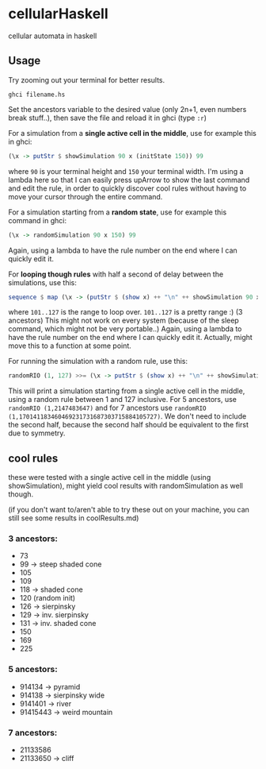 # cellularHaskell
cellular automata in haskell

## Usage

Try zooming out your terminal for better results.

`ghci filename.hs`

Set the ancestors variable to the desired value (only 2n+1, even numbers break stuff..), then save the file and reload it in ghci (type `:r`)


For a simulation from a **single active cell in the middle**, use for example this in ghci:
```Haskell
(\x -> putStr $ showSimulation 90 x (initState 150)) 99
```
where `90` is your terminal height and `150` your terminal width.
I'm using a lambda here so that I can easily press upArrow to show the last command and edit the rule, in order to quickly discover cool rules without having to move your cursor through the entire command.

For a simulation starting from a **random state**, use for example this command in ghci:
```Haskell
(\x -> randomSimulation 90 x 150) 99
```  
Again, using a lambda to have the rule number on the end where I can quickly edit it.

For **looping though rules** with half a second of delay between the simulations, use this:
```Haskell
sequence $ map (\x -> (putStr $ (show x) ++ "\n" ++ showSimulation 90 x (initState 150)) >> usleep 500000) [101..127]
```
where `101..127` is the range to loop over. `101..127` is a pretty range :) (3 ancestors)
This might not work on every system (because of the sleep command, which might not be
very portable..)
Again, using a lambda to have the rule number on the end where I can quickly edit it.
Actually, might move this to a function at some point.

For running the simulation with a random rule, use this:
```Haskell
randomRIO (1, 127) >>= (\x -> putStr $ (show x) ++ "\n" ++ showSimulation 90 x (initState 150))
```
This will print a simulation starting from a single active cell in the middle, using a random rule between 1 and 127 inclusive. For 5 ancestors, use `randomRIO (1,2147483647)` and for 7 ancestors use `randomRIO (1,170141183460469231731687303715884105727)`. We don't need to include the second half, because the second half should be equivalent to the first due to symmetry.


## cool rules


these were tested with a single active cell in the middle (using showSimulation),
might yield cool results with randomSimulation as well though.

(if you don't want to/aren't able to try these out on your machine, you can still see some results in coolResults.md)

### 3 ancestors:

* 73
* 99 -> steep shaded cone
* 105
* 109
* 118 -> shaded cone
* 120 (random init)
* 126 -> sierpinsky
* 129 -> inv. sierpinsky
* 131 -> inv. shaded cone
* 150
* 169
* 225

### 5 ancestors:

* 914134 -> pyramid
* 914138 -> sierpinsky wide
* 9141401 -> river
* 91415443 -> weird mountain

### 7 ancestors:

* 21133586
* 21133650 -> cliff
